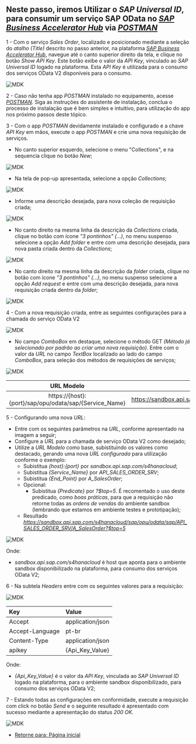 ## Neste passo, iremos Utilizar o *SAP Universal ID*, para consumir um serviço SAP OData no *[SAP Business Accelerator Hub](https://api.sap.com/)* via *[POSTMAN](https://www.postman.com/downloads/)*

1 - Com o serviço *Sales Order*, localizado e posicionado mediante a seleção do *atalho (Title)* descrito no passo anterior, na plataforma *[SAP Business Accelerator Hub](https://api.sap.com/)*, navegue até o canto superior direito da tela, e clique no botão *Show API Key*. Este botão exibe o valor da *API Key*, vinculado ao *SAP Universal ID* logado na plataforma. Esta *API Key* é utilizada para o consumo dos serviços OData V2 disponíveis para o consumo.

![MDK](img/img-01.png)

2 - Caso não tenha app *POSTMAN* instalado no equipamento, acesse *[POSTMAN](https://www.postman.com/downloads/)*. Siga as instruções do assistente de instalação, conclua o processo de instalação que é bem simples e intuitivo, para utilização do app nos próximo passos deste tópico.

3 - Com o app *POSTMAN* devidamente instalado e configurado e a chave *API Key* em mãos, execute o app *POSTMAN* e crie uma nova requisição de serviços.
- No canto superior esquerdo, selecione o menu "Collections", e na sequencia clique no botão *New*;

![MDK](img/img-02.png)
  
- Na tela de pop-up apresentada, selecione a opção *Collections*;

![MDK](img/img-03.png)
  
- Informe uma descrição desejada, para nova coleção de requisição criada;

![MDK](img/img-04.png)
  
- No canto direito na mesma linha da descrição da *Collections* criada, clique no botão com ícone *"3 pontinhos" (...)*, no menu suspenso selecione a opção *Add folder* e entre com uma descrição desejada, para nova pasta criada dentro da *Collections*;

![MDK](img/img-05.png)
  
- No canto direito na mesma linha da descrição da *folder* criada, clique no botão com ícone *"3 pontinhos" (...)*, no menu suspenso selecione a opção *Add request* e entre com uma descrição desejada, para nova requisição criada dentro da *folder*;

![MDK](img/img-06.png)

4 - Com a nova requisição criada, entre as seguintes configurações para a chamada do serviço OData V2

![MDK](img/img-07.png)

- No campo *ComboBox* em destaque, selecione o método GET *(Método já selecionado por padrão ao criar uma nova requisição)*. Entre com o valor da *URL* no campo *TextBox* localizado ao lado do campo *ComboBox*, para seleção dos métodos de requisições de serviços;

![MDK](img/img-08.png)

| URL Modelo                                             | URL Configurada                                                                      | Service_Name        | End_Point    | Predicate |
| :----------------------------------------------------: | :----------------------------------------------------------------------------------: | :-----------------: | :----------: | :--------:|
| https://{host}:{port}/sap/opu/odata/sap/{Service_Name} | https://sandbox.api.sap.com/s4hanacloud/sap/opu/odata/sap/{Service_Name}/{End_Point} | API_SALES_ORDER_SRV | A_SalesOrder | ?$top=5   |


5 - Configurando uma nova *URL*:
- Entre com os seguintes parâmetros na *URL*, conforme apresentado na imagem a seguir;
- Configure a *URL* para a chamada de serviço OData V2 como desejado;
- Utilize a *URL Modelo* como base, subistituindo os valores como destacado, gerando uma nova *URL configurada* para utilização conforme o exemplo:
  - Subistitua *{host}:{port}* por *sandbox.api.sap.com/s4hanacloud*;
  - Subistitua *{Service_Name}* por *API_SALES_ORDER_SRV*;
  - Subistitua *{End_Point}* por *A_SalesOrder*;
  - Opcional: 
    - Subistitua *{Predicate}* por *?$top=5*. É recomentado o uso deste predicado, como *boas práticas*, para que a requisição não retorne todas as *ordens de vendas* do ambiente sandbox (lembrando que estamos em ambiente testes e prototipação);
  - Resultado *https://sandbox.api.sap.com/s4hanacloud/sap/opu/odata/sap/API_SALES_ORDER_SRV/A_SalesOrder?$top=5*

![MDK](img/img-10.png)

Onde:
- *sandbox.api.sap.com/s4hanacloud* é host que aponta para o ambiente sandbox disponibilizado na plataforma, para consumo dos serviços OData V2;

6 - Na subtela *Headers* entre com os seguintes valores para a requisição:

![MDK](img/img-09.png)

| Key             | Value            |
|:----------------|:-----------------|
| Accept          | application/json |
| Accept-Language | pt-br            |
| Content-Type    | application/json |
| apikey          | {Api_Key_Value}  |

Onde:
- *{Api_Key_Value}* é o valor da *API Key*, vinculada ao *SAP Universal ID* logado na plataforma, para o ambiente sandbox disponibilizado, para consumo dos serviços OData V2;
  
7 - Estando todas as configurações em conformidade, execute a requisição com click no botão *Send* e o seguinte resultado é apresentado com sucesso mediante a apresentação do status *200 OK*.

![MDK](img/img-11.png)

- [Retorne para: Página inicial](../README.md)